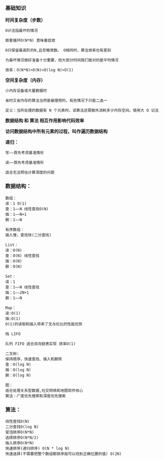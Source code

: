 ### 基础知识

**时间复杂度（步数）**

    O计法指最坏的情况
    
	嵌套循环O(N*N) 意味着低效
    
	O只保留最高阶的N,且忽略常数。 O相同时，算法效率也有差别
    
	为最坏情况做好准备十分重要，但大部分时间我们面对的是平均情况
    
    效率：O(N*N)>O(N)>O(log N)>O(1)

**空间复杂度（内存）**

	小内存设备或大量数据时
    
	省时又省内存的算法当然是最理想的，有些情况下只能二选一
    
	定义：当所处理的数据有 N 个元素时，该算法还需额外消耗多少内存空间。使用大 O 记法

**数据结构 和 算法 相互作用影响代码效率**

**访问数据结构中所有元素的过程，叫作遍历数据结构**

**递归：**

    写——首先考虑基准情形
    
    读——首先考虑基准情形  
    
    适合无法预估计算深度的问题


### 数据结构：

    数组： 
    读：1 O(1) 
    查：1——N 线性查找O(N) 
    插：1——N+1 
    删：1——N
	
	有序数组：
	插入慢，查找快(二分查找)
	
	List：
	读：O(N)
	查：O(N) 线性查找
	插：O(N)
	删：O(N)

	Set：
	读：1
	查：1——N 线性查找
	插：1——2N+1
	删：1——N
	
	Map：
	读:O(1)
	插:O(1)
	O(1)的读取和插入带来了无与伦比的性能优势
	
	栈 LIFO
	
	队列 FIFO 适合双向链表实现 效率O(1)
	
	二叉树:
	保持顺序，快速查找、插入和删除
	查：O(log N)
	插：O(log N)
	删：O(log N)
	
	图：
	适合处理关系型数据,社交网络和地图软件核心
	算法：广度优先搜索和深度优先搜索

### 算法：
	线性查找O(N)
	二分查找O(log N)
	冒泡排序O(N*N)
	选择排序O(N*N/2)
	插入排序O(N*N)	
	快速排序(递归排序) O(N * log N)
    快速选择(不需要把整个数组都排序就可以找到正确位置的值) O(2N)

